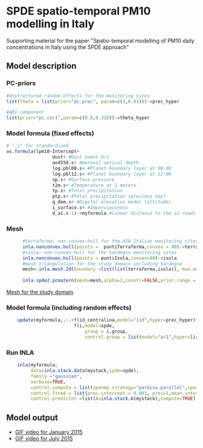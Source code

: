 # SPDE spatio-temporal PM10 modelling  in Italy

Supporting material for the paper "Spatio-temporal modelling of PM10 daily concentrations in Italy using the SPDE approach"


## Model description

### PC-priors

```r
#Unstructured random effects for the monitoring sites
list(theta = list(prior="pc.prec", param=c(1,0.01)))->prec_hyper

#AR1 component
list(prior="pc.cor1",param=c(0.8,0.318))->theta_hyper 
```

### Model formula (fixed effects)

```r
# ".s" for standardized
as.formula(lpm10~Intercept+
                 dust+ #Dust event 0/1
                 aod550.s+ #Aerosol optical depth
                 log.pbl00.s+ #Planet boundary layer at 00:00
                 log.pbl12.s+ #Planet boundary layer at 12:00
                 sp.s+ #Surface pressure
                 t2m.s+ #Temperature at 2 meters
                 tp.s+ #Total precipitation
                 ptp.s+ #Total precipitation (previous day)
                 q_dem.s+ #Digital elevation model (altitude)
                 i_surface.s+ #Imperviousness
                 d_a1.s-1)->myformula #Linear distance to the a1 roads
```

### Mesh

```r
      #terraferma: non-convex-hull for the 410 Italian monitoring sites, excluding Sardinia
      inla.nonconvex.hull(points =  puntiTerraferma,convex = 90)->terraferma
      #isola: non-convex-hull for the Sardegna monitoring sites
      inla.nonconvex.hull(points = puntiIsola,convex=90)->isola 
      #mesh triangulation for the study domain including Sardegna
      mesh<-inla.mesh.2d(boundary =list(list(terraferma,isola)), max.edge = c(30,150),cutoff=5,offset=c(10),min.angle = 25)
      
      inla.spde2.pcmatern(mesh=mesh,alpha=2,constr=FALSE,prior.range = c(150,0.8),prior.sigma = c(0.8,0.2))->spde
```

[Mesh for the study domain](./docs/mesh.md)

### Model formula (including random effects)

```r
    update(myformula,.~.+f(id_centralina,model="iid",hyper=prec_hyper)+
                         f(i,model=spde,
                             group = i.group,
                             control.group = list(model="ar1",hyper=list(theta=theta_hyper))))->myformula
```

### Run INLA

```r
    inla(myformula,
         data=inla.stack.data(mystack,spde=spde),
         family ="gaussian",
         verbose=TRUE,
         control.compute = list(openmp.strategy="pardiso.parallel",cpo=TRUE,waic=TRUE,dic=TRUE,config=TRUE),
         control.fixed = list(prec.intercept = 0.001, prec=1,mean.intercept=0),
         control.predictor =list(A=inla.stack.A(mystack),compute=TRUE) )->>inla.out
```


## Model output

* [GIF video for January 2015](./docs/video_january2015.md)
* [GIF video for July 2015](./docs/video_july2015.md)
